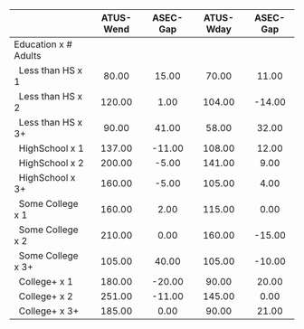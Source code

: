 
|                      |    ATUS-Wend |     ASEC-Gap |    ATUS-Wday |     ASEC-Gap |
| -------------------- | :----------: | :----------: | :----------: | :----------: |
| Education x # Adults |              |              |              |              |
| &nbsp;&nbsp;Less than HS x 1 |        80.00 |        15.00 |        70.00 |        11.00 |
| &nbsp;&nbsp;Less than HS x 2 |       120.00 |         1.00 |       104.00 |       -14.00 |
| &nbsp;&nbsp;Less than HS x 3+ |        90.00 |        41.00 |        58.00 |        32.00 |
| &nbsp;&nbsp;HighSchool x 1 |       137.00 |       -11.00 |       108.00 |        12.00 |
| &nbsp;&nbsp;HighSchool x 2 |       200.00 |        -5.00 |       141.00 |         9.00 |
| &nbsp;&nbsp;HighSchool x 3+ |       160.00 |        -5.00 |       105.00 |         4.00 |
| &nbsp;&nbsp;Some College x 1 |       160.00 |         2.00 |       115.00 |         0.00 |
| &nbsp;&nbsp;Some College x 2 |       210.00 |         0.00 |       160.00 |       -15.00 |
| &nbsp;&nbsp;Some College x 3+ |       105.00 |        40.00 |       105.00 |       -10.00 |
| &nbsp;&nbsp;College+ x 1 |       180.00 |       -20.00 |        90.00 |        20.00 |
| &nbsp;&nbsp;College+ x 2 |       251.00 |       -11.00 |       145.00 |         0.00 |
| &nbsp;&nbsp;College+ x 3+ |       185.00 |         0.00 |        90.00 |        21.00 |

